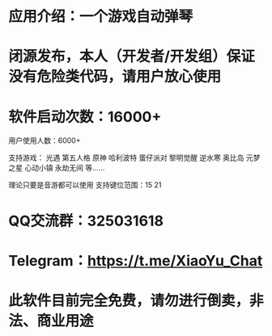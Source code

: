 # 应用介绍：一个游戏自动弹琴

# 闭源发布，本人（开发者/开发组）保证没有危险类代码，请用户放心使用

# 软件启动次数：16000+
用户使用人数：6000+

支持游戏： 光遇 第五人格 原神 哈利波特 蛋仔派对 黎明觉醒 逆水寒 奥比岛 元梦之星 心动小镇 永劫无间 等…… 

理论只要是音游都可以使用 支持键位范围：15 21

# QQ交流群：325031618 
# Telegram：https://t.me/XiaoYu_Chat

# 此软件目前完全免费，请勿进行倒卖，非法、商业用途
